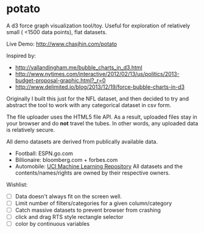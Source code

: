 potato
=======

A d3 force graph visualization tool/toy.  Useful for exploration
of relatively small ( <1500 data points), flat datasets.

Live Demo: http://www.chasjhin.com/potato

Inspired by:
 - http://vallandingham.me/bubble_charts_in_d3.html
 - http://www.nytimes.com/interactive/2012/02/13/us/politics/2013-budget-proposal-graphic.html?_r=0
 - http://www.delimited.io/blog/2013/12/19/force-bubble-charts-in-d3

Originally I built this just for the NFL dataset, and then decided
to try and abstract the tool to work with any categorical dataset in csv form.

The file uploader uses the HTML5 file API.  As a result, uploaded files
stay in your browser and do **not** travel the tubes.
In other words, any uploaded data is relatively secure.

All demo datasets are derived from publically available data.
- Football: ESPN.go.com
- Billionaire: bloomberg.com + forbes.com
- Automobile: [UCI Machine Learning Repository](https://archive.ics.uci.edu/ml/datasets/Automobile)
All datasets and the contents/names/rights are owned by their respective owners.

Wishlist:
- [ ] Data doesn't always fit on the screen well.
- [ ] Limit number of filters/categories for a given column/category
- [ ] Catch massive datasets to prevent browser from crashing
- [ ] click and drag RTS style rectangle selector
- [ ] color by continuous variables
